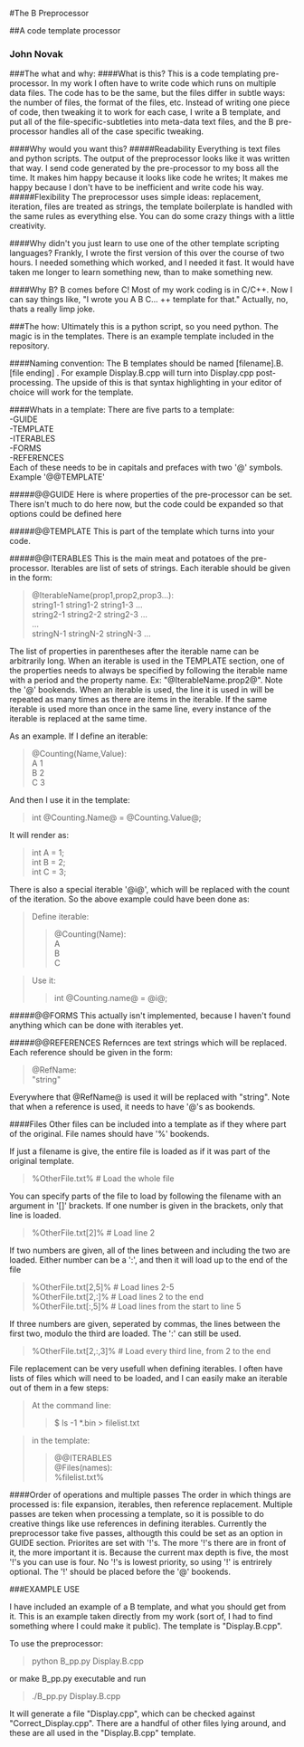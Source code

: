 #The B Preprocessor

##A code template processor

### John Novak

###The what and why:
####What is this?
This is a code templating pre-processor. In my work I often have to write code which runs on multiple data files. The code has to be the same, but the files differ in subtle ways: the number of files, the format of the files, etc. Instead of writing one piece of code, then tweaking it to work for each case, I write a B template, and put all of the file-specific-subtleties into meta-data text files, and the B pre-processor handles all of the case specific tweaking.

####Why would you want this?
#####Readability
Everything is text files and python scripts. The output of the preprocessor looks like it was written that way. I send code generated by the pre-processor to my boss all the time. It makes him happy because it looks like code he writes; It makes me happy because I don't have to be inefficient and write code his way.
#####Flexibility
The preprocessor uses simple ideas: replacement, iteration, files are treated as strings, the template boilerplate is handled with the same rules as everything else. You can do some crazy things with a little creativity.

####Why didn't you just learn to use one of the other template scripting languages?
Frankly, I wrote the first version of this over the course of two hours. I needed something which worked, and I needed it fast. It would have taken me longer to learn something new, than to make something new.

####Why B?
B comes before C! Most of my work coding is in C/C++. Now I can say things like, "I wrote you A B C... ++ template for that." Actually, no, thats a really limp joke. 

###The how:
Ultimately this is a python script, so you need python. The magic is in the templates. There is an example template included in the repository.

####Naming convention:
The B templates should be named [filename].B.[file ending] . For example Display.B.cpp will turn into Display.cpp post-processing. The upside of this is that syntax highlighting in your editor of choice will work for the template.

####Whats in a template:
There are five parts to a template:<br />
-GUIDE<br />
-TEMPLATE<br />
-ITERABLES<br />
-FORMS<br />
-REFERENCES<br />
Each of these needs to be in capitals and prefaces with two '@' symbols. Example '@@TEMPLATE'

#####@@GUIDE
Here is where properties of the pre-processor can be set. There isn't much to do here now, but the code could be expanded so that options could be defined here

#####@@TEMPLATE
This is part of the template which turns into your code.

#####@@ITERABLES
This is the main meat and potatoes of the pre-processor. Iterables are list of sets of strings. Each iterable should be given in the form:
> @IterableName(prop1,prop2,prop3...):<br />
> string1-1 string1-2 string1-3 ...<br />
> string2-1 string2-2 string2-3 ...<br />
> ...<br />
> stringN-1 stringN-2 stringN-3 ...<br />

The list of properties in parentheses after the iterable name can be arbitrarily long. When an iterable is used in the TEMPLATE section, one of the properties needs to always be specified by following the iterable name with a period and the property name. Ex: "@IterableName.prop2@". Note the '@' bookends. When an iterable is used, the line it is used in will be repeated as many times as there are items in the iterable. If the same iterable is used more than once in the same line, every instance of the iterable is replaced at the same time. 

As an example. If I define an iterable:
> @Counting(Name,Value):<br />
> A 1<br />
> B 2<br />
> C 3<br />

And then I use it in the template:
> int @Counting.Name@ = @Counting.Value@;<br />

It will render as:
> int A = 1;<br />
> int B = 2;<br />
> int C = 3;<br />

There is also a special iterable '@i@', which will be replaced with the count of the iteration. So the above example could have been done as:
> Define iterable:
> > @Counting(Name):<br />
> > A<br />
> > B<br />
> > C<br />

> Use it:<br />
> > int @Counting.name@ = @i@;<br />

#####@@FORMS
This actually isn't implemented, because I haven't found anything which can be done with iterables yet.

#####@@REFERENCES
Refernces are text strings which will be replaced. Each reference should be given in the form:<br />
> @RefName:<br />
> "string"<br />

Everywhere that @RefName@ is used it will be replaced with "string". Note that when a reference is used, it needs to have '@'s as bookends.

####Files
Other files can be included into a template as if they where part of the original. File names should have '%' bookends.

If just a filename is give, the entire file is loaded as if it was part of the original template.<br />
> %OtherFile.txt%  # Load the whole file<br />

You can specify parts of the file to load by following the filename with an argument in '[]' brackets. If one number is given in the brackets, only that line is loaded.<br />
> %OtherFile.txt[2]%  # Load line 2<br />

If two numbers are given, all of the lines between and including the two are loaded. Either number can be a ':', and then it will load up to the end of the file<br />
> %OtherFile.txt[2,5]%  # Load lines 2-5<br />
> %OtherFile.txt[2,:]%  # Load lines 2 to the end<br />
> %OtherFile.txt[:,5]%  # Load lines from the start to line 5<br />

If three numbers are given, seperated by commas, the lines between the first two, modulo the third are loaded. The ':' can still be used.<br />
> %OtherFile.txt[2,:,3]%  # Load every third line, from 2 to the end<br />

File replacement can be very usefull when defining iterables. I often have lists of files which will need to be loaded, and I can easily make an iterable out of them in a few steps:<br />
> At the command line:<br />
> > $ ls -1 \*.bin > filelist.txt <br />

> in the template:<br />
> > @@ITERABLES<br />
> > @Files(names):<br />
> > %filelist.txt%<br />

####Order of operations and multiple passes
The order in which things are processed is: file expansion, iterables, then reference replacement. Multiple passes are teken when processing a template, so it is possible to do creative things like use references in defining iterables. Currently the preprocessor take five passes, althougth this could be set as an option in GUIDE section. Priorites are set with '!'s. The more '!'s there are in front of it, the more important it is. Because the current max depth is five, the most '!'s you can use is four. No '!'s is lowest priority, so using '!' is entrirely optional. The '!' should be placed before the '@' bookends.

###EXAMPLE USE

I have included an example of a B template, and what you should get from it. This is an example taken directly from my work (sort of, I had to find something where I could make it public). The template is "Display.B.cpp".

To use the preprocessor:
> python B\_pp.py Display.B.cpp

or make B\_pp.py executable and run
> ./B\_pp.py Display.B.cpp

It will generate a file "Display.cpp", which can be checked against "Correct\_Display.cpp". There are a handful of other files lying around, and these are all used in the "Display.B.cpp" template.
